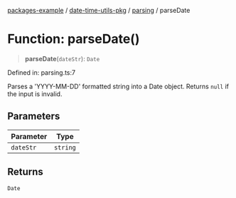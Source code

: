 [packages-example](../../../packages.md) / [date-time-utils-pkg](../../README.md) / [parsing](../README.md) / parseDate

# Function: parseDate()

> **parseDate**(`dateStr`): `Date`

Defined in: parsing.ts:7

Parses a 'YYYY-MM-DD' formatted string into a Date object.
Returns `null` if the input is invalid.

## Parameters

| Parameter | Type |
| ------ | ------ |
| `dateStr` | `string` |

## Returns

`Date`
